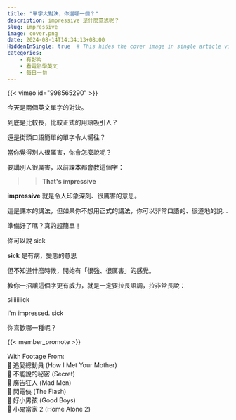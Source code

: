 ```yaml
---
title: "單字大對決，你選哪一個？"
description: impressive 是什麼意思呢？
slug: impressive
image: cover.png
date: 2024-08-14T14:34:13+08:00
HiddenInSingle: true  # This hides the cover image in single article view
categories:
    - 有影片
    - 看電影學英文
    - 每日一句
---
```


{{< vimeo id="998565290" >}}

今天是兩個英文單字的對決。

到底是比較長，比較正式的用語吸引人？

還是街頭口語簡單的單字令人嚮往？

當你覺得別人很厲害，你會怎麼說呢？

要講別人很厲害，以前課本都會教這個字：

>> **That's impressive** 

**impressive** 就是令人印象深刻、很厲害的意思。

這是課本的講法，但如果你不想用正式的講法，你可以非常口語的、很道地的說... 

準備好了嗎？真的超簡單！

你可以說 sick 

**sick** 是有病，變態的意思

但不知道什麼時候，開始有「很強、很厲害」的感覺。

教你一招讓這個字更有威力，就是一定要拉長語調，拉非常長說：

siiiiiiiick 

I'm impressed.
sick 

你喜歡哪一種呢？

{{< member_promote >}}

Ｗith Footage From:   
🎥 追愛總動員 (How I Met Your Mother)   
🎥 不能說的秘密 (Secret)  
🎥 廣告狂人 (Mad Men)  
🎥 閃電俠 (The Flash)   
🎥 好小男孩 (Good Boys)  
🎥 小鬼當家 2 (Home Alone 2)  
